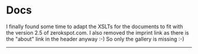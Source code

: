 # Docs

I finally found some time to adapt the XSLTs for the documents to fit with the version 2.5 of zerokspot.com. I also removed the imprint link as there is the "about" link in the header anyway :-) So only the gallery is missing :-)

-------------------------------

